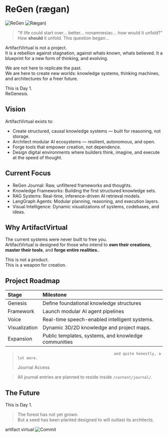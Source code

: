 # ReGen (rægan)
![ReGen](https://img.shields.io/badge/ReGen-000000?style=for-the-badge&logoColor=white&labelColor=000000&color=000000)
![Rægan](https://img.shields.io/badge/Rægan-3A4CC0?style=for-the-badge&logoColor=white&labelColor=3A4CC0&color=3A4CC0))

> "If life could start over... better... nonamnesiac... how would it unfold?"
How **should** it unfold. This question began...

ArtifactVirtual is not a project.  
It is a rebellion against stagnation, against whats known, whats believed. It a blueprint for a new form of thinking, and evolving.

We are not here to replicate the past.  
We are here to create new worlds: knowledge systems, thinking machines, and architectures for a freer future.

This is Day 1.  
ReGenesis.


## Vision

ArtifactVirtual exists to:

- Create structured, causal knowledge systems — built for reasoning, not storage.
- Architect modular AI ecosystems — resilient, autonomous, and open.
- Forge tools that empower creation, not dependence.
- Design digital environments where builders think, imagine, and execute at the speed of thought.


## Current Focus

- ReGen Journal: Raw, unfiltered frameworks and thoughts.
- Knowledge Frameworks: Building the first structured knowledge sets.
- RAG Systems: Real-time, inference-driven AI retrieval models.
- LangGraph Agents: Modular planning, reasoning, and execution layers.
- Visual Intelligence: Dynamic visualizations of systems, codebases, and ideas.


## Why ArtifactVirtual

The current systems were never built to free you.  
ArtifactVirtual is designed for those who intend to **own their creations**, **master their tools**, and **forge entire realities.**.

This is not a product.  
This is a weapon for creation.


## Project Roadmap

| Stage         | Milestone                                            
|:--------------|:-----------------------------------------------------|
| Genesis       | Define foundational knowledge structures             |
| Framework     | Launch modular AI agent pipelines                    |
| Voice         | Real-time speech-enabled intelligent systems.        |
| Visualization | Dynamic 3D/2D knowledge and project maps.            |
| Expansion     | Public templates, systems, and knowledge communities |
>                                                and quite honestly, a lot more.
> Journal Access

> All journal entries are planned to reside inside `/content/journal/`.  

## The Future

This is Day 1.  
> The forest has not yet grown.  
> But a seed has been planted designed to will outlast its architects.



artifact virtual
![Commit](https://img.shields.io/badge/COMMIT.-000000?style=for-the-badge&logoColor=white&labelColor=000000&color=000000)

